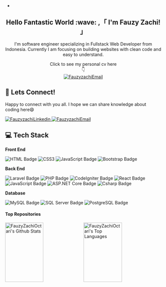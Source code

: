-
<!--- 👋 Hi, I’m @FauzyZachiOctari
- 👀 I’m interested in ...
- 🌱 I’m currently learning ...
- 💞️ I’m looking to collaborate on ...
- 📫 How to reach me ...
- 😄 Pronouns: ...
- ⚡ Fun fact: ...
--->

<!---
FauzyZachiOctari/FauzyZachiOctari is a ✨ special ✨ repository because its `README.md` (this file) appears on your GitHub profile.
You can click the Preview link to take a look at your changes.
--->
<h2 align="center"><strong>Hello Fantastic World :wave: ,「 I'm Fauzy Zachi! 」</strong></h2>
<p align="center">I'm software engineer specializing in Fullstack Web Developer from Indonesia. Currently I am focusing on building websites with clean code and easy to understand.
</p>
<p align="center">Click to see my personal cv here
  <br>
  👇
  <br>
  <a href="[https://alsiam.com](https://fauzyzachioctari.github.io/Fauzyzachi.github.io/index.html)" target="blank">
    <img src="https://img.shields.io/badge/Personal Website-DC143C?style=for-the-badge&logo=medium&logoColor=white" alt="FauzyzachiEmail" />
   </a>
</p>

<!--- INI UNTUK KONEKSI --->
<h2><strong>📱 Lets Connect!</strong></h2>
<p>Happy to connect with you all. I hope we can share knowledge about coding here😄</p>
<a href="https://linkedin.com/in/fauzyzachi" target="_blank">
  <img src="https://img.shields.io/badge/LinkedIn-0077B5?style=for-the-badge&logo=linkedin&logoColor=white" alt="FauzyzachiLinkedin"/>
 </a>
 
 <a href="mailto:fauzizakioktari12@gmail.com">
  <img src="https://img.shields.io/badge/Email-FF2D20?style=for-the-badge&logo=gmail&logoColor=white" alt="FauzyzachiEmail"/>
</a>

<!--- INI UNTUK FRONTEND --->
<h2><strong>💻 Tech Stack</strong></h2>
<p><strong>Front End</strong></p>

![HTML Badge](https://img.shields.io/badge/HTML5-E34F26?style=for-the-badge&logo=html5&logoColor=E34F26&labelColor=F0F0F0&color=E34F26)
![CSS3](https://img.shields.io/badge/CSS3-1572B6?style=for-the-badge&logo=css3&logoColor=1572B6&labelColor=F0F0F0&color=1572B6)
![JavaScript Badge](https://img.shields.io/badge/JavaScript-DAA520?style=for-the-badge&logo=javascript&logoColor=DAA520&labelColor=F0F0F0&color=DAA520)
![Bootstrap Badge](https://img.shields.io/badge/Bootstrap-563D7C?style=for-the-badge&logo=bootstrap&logoColor=563D7C&labelColor=F0F0F0&color=563D7C)

<!--- INI UNTUK BackEnd --->
<p><strong>Back End</strong></p>

![Laravel Badge](https://img.shields.io/badge/Laravel-FF2D20?style=for-the-badge&logo=laravel&logoColor=FF2D20&labelColor=F0F0F0&color=FF2D20)
![PHP Badge](https://img.shields.io/badge/PHP-777BB4?style=for-the-badge&logo=php&logoColor=777BB4&labelColor=F0F0F0&color=777BB4)
![CodeIgniter Badge](https://img.shields.io/badge/CodeIgniter-EF4223?style=for-the-badge&logo=codeigniter&logoColor=EF4223&labelColor=F0F0F0&color=EF4223)
![React Badge](https://img.shields.io/badge/React_JS-1E90FF?style=for-the-badge&logo=react&logoColor=1E90FF&labelColor=F0F0F0&color=1E90FF)
![JavaScript Badge](https://img.shields.io/badge/JavaScript-DAA520?style=for-the-badge&logo=javascript&logoColor=DAA520&labelColor=F0F0F0&color=DAA520)
![ASP.NET Core Badge](https://img.shields.io/badge/ASP.NET_Core-512BD4?style=for-the-badge&logo=.net&logoColor=512BD4&labelColor=F0F0F0&color=512BD4)
![Csharp Badge](https://img.shields.io/badge/C_Sharp-239120?style=for-the-badge&logo=C%20Sharp&logoColor=239120&labelColor=F0F0F0&color=239120&label=C%23)

<!--- INI UNTUK Database --->
<p><strong>Database</strong></p>

![MySQL Badge](https://img.shields.io/badge/MySQL-4479A1?style=for-the-badge&logo=mysql&logoColor=4479A1&labelColor=F0F0F0&color=4479A1)
![SQL Server Badge](https://img.shields.io/badge/SQL_Server-CC2927?style=for-the-badge&logo=microsoft-sql-server&logoColor=CC2927&labelColor=F0F0F0&color=CC2927)
![PostgreSQL Badge](https://img.shields.io/badge/PostgreSQL-336791?style=for-the-badge&logo=postgresql&logoColor=336791&labelColor=F0F0F0&color=336791)

#### Top Repositories

<a> 
    <a href="https://github.com/FauzyZachiOctari"><img alt="FauzyZachiOctari's Github Stats" src="https://denvercoder1-github-readme-stats.vercel.app/api?username=FauzyZachiOctari&show_icons=true&count_private=true&theme=react&border_color=7F3FBF&bg_color=0D1117&title_color=F85D7F&icon_color=F8D866" height="192px" width="49.5%"/></a>
  <a href="https://github.com/FauzyZachiOctari"><img alt="FauzyZachiOctari's Top Languages" src="https://denvercoder1-github-readme-stats.vercel.app/api/top-langs/?username=FauzyZachiOctari&langs_count=8&layout=compact&theme=react&border_color=7F3FBF&bg_color=0D1117&title_color=F85D7F&icon_color=F8D866" height="192px" width="49.5%"/></a>
  <br/>
</a>

<!-- <p align="left">
    <a href="#">
        <img src="img/icons8-instagram.svg" alt="instagram" style="vertical-align:top; margin:100px 4px;">
    </a>  
</p> -->

<!---

<p align="left"> <img src="https://komarev.com/ghpvc/?username=goonesmile&label=Profile%20views&color=fffff&style=flat" alt="isrealodejobi" />
</p>

### <summary><strong>Tools:</strong></summary>
<p>
    <img src="https://img.shields.io/badge/Text%20Editor-Visual%20Studio%20Code-blue?&logo=visual%20studio%20code&logoColor=blue" />
</p>

### <summary><strong>Yosh!</strong></summary>
<p>
    - :keyboard: I’m currently learning Data Analytics. </br>
    - :speech_balloon: Ask me about anything.</br>
    - :mailbox: How to reach me: <a href="mailto:youremail@gmail.com">Email me!</a>  </br>
    - :cloud: Pronouns: She/Her. </br>
    - :game_die: Drawing and writing are part of me. </br>
<p>
 
### <summary><strong>Let's connect!</strong></summary>
<a href="https://twitter.com/yours">
  <img align="left" alt="Goo's Twitter" width="20px" src="https://simpleicons.now.sh/twitter/495f7e" />
</a>
<a href="https://www.instagram.com/yours/">
  <img align="left" alt="Goo's Instagram" width="20px" src="https://simpleicons.now.sh/instagram/495f7e" />
</a>
<a href="https://yours.com/">
  <img align="left" alt="Goo's Blog" width="20px" src="https://simpleicons.now.sh/blogger/495f7e" />
</a>
--->
